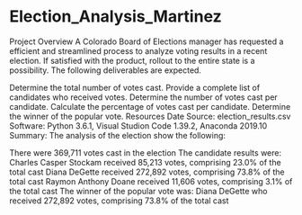 # Election_Analysis_Martinez
Project Overview
A Colorado Board of Elections manager has requested a efficient and streamlined process to analyze voting results in a recent election. If satisfied with the product, rollout to the entire state is a possibility. The following deliverables are expected.

Determine the total number of votes cast.
Provide a complete list of candidates who received votes.
Determine the number of votes cast per candidate.
Calculate the percentage of votes cast per candidate.
Determine the winner of the popular vote.
Resources
Date Source: election_results.csv
Software: Python 3.6.1, Visual Studion Code 1.39.2, Anaconda 2019.10
Summary:
The analysis of the election show the following:

There were 369,711 votes cast in the election
The candidate results were:
Charles Casper Stockam received 85,213 votes, comprising 23.0% of the total cast
Diana DeGette received 272,892 votes, comprising 73.8% of the total cast
Raymon Anthony Doane received 11,606 votes, comprising 3.1% of the total cast
The winner of the popular vote was:
Diana DeGette who received 272,892 votes, comprising 73.8% of the total cast
